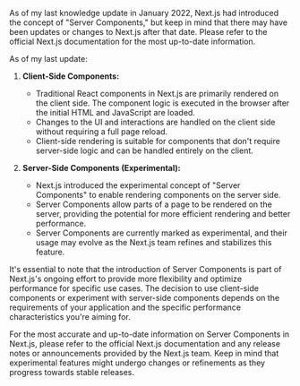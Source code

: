 As of my last knowledge update in January 2022, Next.js had introduced the concept of "Server Components," but keep in mind that there may have been updates or changes to Next.js after that date. Please refer to the official Next.js documentation for the most up-to-date information.

As of my last update:

1. **Client-Side Components:**
   - Traditional React components in Next.js are primarily rendered on the client side. The component logic is executed in the browser after the initial HTML and JavaScript are loaded.
   - Changes to the UI and interactions are handled on the client side without requiring a full page reload.
   - Client-side rendering is suitable for components that don't require server-side logic and can be handled entirely on the client.

2. **Server-Side Components (Experimental):**
   - Next.js introduced the experimental concept of "Server Components" to enable rendering components on the server side.
   - Server Components allow parts of a page to be rendered on the server, providing the potential for more efficient rendering and better performance.
   - Server Components are currently marked as experimental, and their usage may evolve as the Next.js team refines and stabilizes this feature.

It's essential to note that the introduction of Server Components is part of Next.js's ongoing effort to provide more flexibility and optimize performance for specific use cases. The decision to use client-side components or experiment with server-side components depends on the requirements of your application and the specific performance characteristics you're aiming for.

For the most accurate and up-to-date information on Server Components in Next.js, please refer to the official Next.js documentation and any release notes or announcements provided by the Next.js team. Keep in mind that experimental features might undergo changes or refinements as they progress towards stable releases.